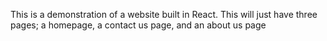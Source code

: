 This is a demonstration of a website built in React. This will just have three pages; a homepage, a contact us page, and an about us page
